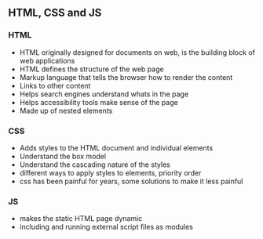 ## HTML, CSS and JS

### HTML
- HTML originally designed for documents on web, is the building block of web applications
- HTML defines the structure of the web page
- Markup language that tells the browser how to render the content
- Links to other content
- Helps search engines understand whats in the page
- Helps accessibility tools make sense of the page
- Made up of nested elements

### CSS
- Adds styles to the HTML document and individual elements
- Understand the box model
- Understand the cascading nature of the styles
- different ways to apply styles to elements, priority order
- css has been painful for years, some solutions to make it less painful

### JS
- makes the static HTML page dynamic
- including and running external script files as modules
